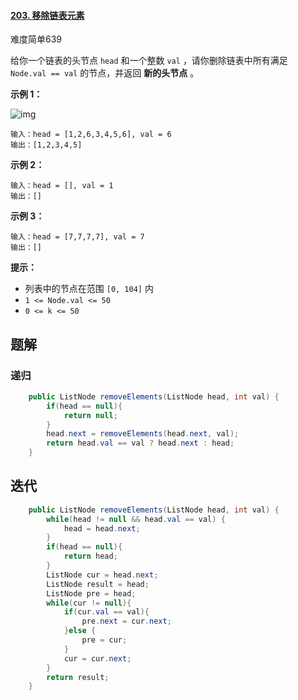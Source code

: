 #### [203. 移除链表元素](https://leetcode-cn.com/problems/remove-linked-list-elements/)

难度简单639

给你一个链表的头节点 `head` 和一个整数 `val` ，请你删除链表中所有满足 `Node.val == val` 的节点，并返回 **新的头节点** 。

 

**示例 1：**

![img](https://assets.leetcode.com/uploads/2021/03/06/removelinked-list.jpg)

```
输入：head = [1,2,6,3,4,5,6], val = 6
输出：[1,2,3,4,5]
```

**示例 2：**

```
输入：head = [], val = 1
输出：[]
```

**示例 3：**

```
输入：head = [7,7,7,7], val = 7
输出：[]
```

 

**提示：**

-   列表中的节点在范围 `[0, 104]` 内
-   `1 <= Node.val <= 50`
-   `0 <= k <= 50`





## 题解

### 递归

```java
    public ListNode removeElements(ListNode head, int val) {
        if(head == null){
            return null;
        }
        head.next = removeElements(head.next, val);
        return head.val == val ? head.next : head;
    }
```

## 迭代

```java
    public ListNode removeElements(ListNode head, int val) {
        while(head != null && head.val == val) {
            head = head.next;
        }
        if(head == null){
            return head;
        }
        ListNode cur = head.next;
        ListNode result = head;
        ListNode pre = head;
        while(cur != null){
            if(cur.val == val){
                pre.next = cur.next;
            }else {
                pre = cur;
            }
            cur = cur.next;
        }
        return result;
    }
```

